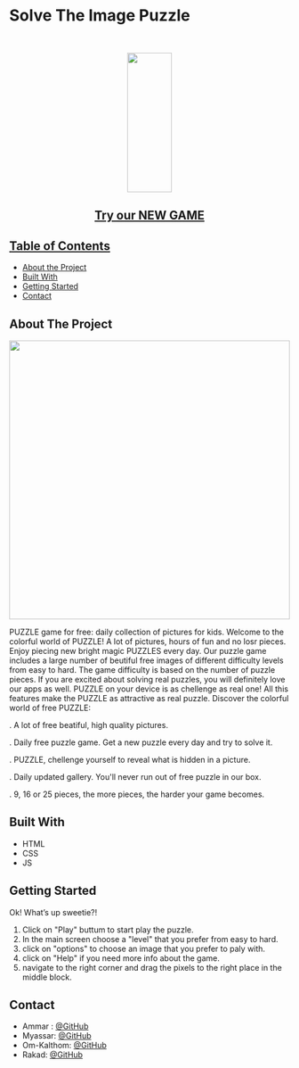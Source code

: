 
# Solve The Image Puzzle

<!-- PROJECT LOGO -->
<br />

<p align="center">
  <img src= "C:\Users\Owner\Desktop\week2\project2\PUZZLE\img1.jpeg" width="40%" height="250"/>
  <h2 align="center"><a href="https://webahead7.github.io/PUZZLE/">Try our NEW GAME</h2>

                    

</p>


<!-- TABLE OF CONTENTS -->
## Table of Contents

* [About the Project](#about-the-project)
* [Built With](#built-with)
* [Getting Started](#getting-started)
* [Contact](#contact)


<!-- ABOUT THE PROJECT -->
## About The Project
<p align="center">
  <img src="C:\Users\Owner\Desktop\week2\project2\PUZZLE\about_readme.PNG" width="100%" height="500" />
</p>
  
PUZZLE game for free: daily collection of pictures for kids.
Welcome to the colorful world of PUZZLE! A lot of pictures, hours of fun and no losr pieces.
Enjoy piecing new bright magic PUZZLES every day.
Our puzzle game includes a large number of beutiful free images of different difficulty levels from easy to hard. The game difficulty is based on the number of puzzle pieces.
If you are excited about solving real puzzles, you will definitely love our apps as well.
PUZZLE on your device is as chellenge as real one! All this features make the PUZZLE as attractive as real puzzle.
Discover the colorful world of free  PUZZLE:

. A lot of free beatiful, high quality pictures.

. Daily free puzzle game. Get a new puzzle every day and try to solve it.

. PUZZLE, chellenge yourself to reveal what is hidden in a picture.

. Daily updated gallery. You'll never run out of free puzzle in our box.

.   9, 16 or 25 pieces, the more pieces, the harder your game becomes.


## Built With
* HTML
* CSS
* JS


<!-- GETTING STARTED -->
## Getting Started
Ok! What’s up sweetie?!

1) Click on "Play" buttum to start play the puzzle.
2) In the main screen choose a "level" that you prefer from easy to hard.
3) click on "options" to choose an image that you prefer to paly with.
4) click on "Help" if you need more info about the game.
5) navigate to the right corner and drag the pixels to the right place in the middle block.

<!-- CONTACT -->
## Contact

* Ammar : [@GitHub](https://github.com/Ammaryus)
* Myassar:  [@GitHub](https://github.com/myassar1211)
* Om-Kalthom:  [@GitHub](https://github.com/OmklthomAmara)
* Rakad:  [@GitHub](https://github.com/rakad-kh)

